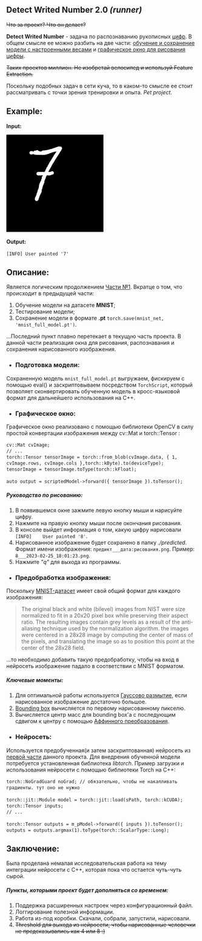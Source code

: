 Detect Writed Number 2.0 ***(runner)***
----------------
~~Что за проект? Что он делает?~~

**Detect Writed Number** - задача по распознаванию рукописных [цифр][3]. В общем смысле ее можно разбить на две части: [обучение и сохранение модели с настроенными весами][1] и [графическое окно для рисования цифры][2].

~~Таких проектов миллион. Не изобретай велосипед и используй Feature Extraction.~~

Поскольку подобных задач в сети куча, то в каком-то смысле ее стоит рассматривать с точки зрения тренировки и опыта. _Pet project_.


Example:
----------------
**Input:**

<img alt="7" height="256" src="test/base_7.png" width="256"/>

**Output:**

`[INFO]	User painted '7'`

Описание:
----------------
Является логическим продолжением [Части №1][1]. Вкратце о том, что происходит в предыдущей части:
1. Обучение модели на датасете **MNIST**;
2. Тестирование модели;
3. Сохранение модели в формате **.pt**  `torch.save(mnist_net, 'mnist_full_model.pt')`.

...Последний пункт плавно перетекает в текущую часть проекта.
В данной части реализация окна для рисования, распознавания и сохранения нарисованного изображения.


- ### Подготовка модели:

Сохраненную модель `mnist_full_model.pt` выгружаем, фискируем с помощью eval() и заскриптовываем посредством `TorchScript`, который позволяет сконвертировать обученную модель в кросс-языковой формат для дальнейшего использования на С++.


- ### Графическое окно:

Графическое окно реализовано с помощью библиотеки OpenCV в силу простой конвертации изображения между cv::Mat и torch::Tensor :
```
cv::Mat cvImage;
// ...
torch::Tensor tensorImage = torch::from_blob(cvImage.data, { 1, cvImage.rows, cvImage.cols },torch::kByte).to(deviceType);
tensorImage = tensorImage.toType(torch::kFloat);

auto output = scriptedModel->forward({ tensorImage }).toTensor();
```

##### Руководство по рисованию:

1. В появившемся окне зажмите левую кнопку мыши и нарисуйте цифру.
2. Нажмите на правую кнопку мыши после окончания рисования.
3. В консоле выйдет информация о том, какую цифру нарисовали `[INFO]	User painted '8'`.
4. Нарисованное изображение будет сохранено в папку _./predicted_. Формат имени изображения: `предикт___дата:рисования.png`. Пример: `8___2023-02-25_18:01:23.png`.
5. Нажмите _"q"_ для выхода из программы.


- ### Предобработка изображения:

Поскольку [MNIST-датасет][7] имеет свой общий формат для каждого изображения:
> The original black and white (bilevel) images from NIST were size normalized to fit in a 20x20 pixel box while preserving their aspect ratio. The resulting images contain grey levels as a result of the anti-aliasing technique used by the normalization algorithm. the images were centered in a 28x28 image by computing the center of mass of the pixels, and translating the image so as to position this point at the center of the 28x28 field.

...то необходимо добавить такую предобработку, чтобы на вход в нейросеть изображение падало в соответствии с MNIST форматом.

##### Ключевые моменты:

1. Для оптимальной работы используется [Гауссово размытие][4], если нарисованное изображение достаточно большое.
2. [Bounding box][5] вычисляется по первому нарисованному пикселю.
3. Вычисляется центр масс для bounding box'а с последующим сдвигом к центру с помощью [Аффинного преобразования][6].


- ### Нейросеть:

Используется предобученная(и затем заскриптованная) нейросеть из [первой части][1] данного проекта. Для внедрения обученной модели потребуется установленная библиотека _libtorch_.
Пример загрузки и использования нейросети с помощью библиотеки Torch на С++:
```
torch::NoGradGuard noGrad; // обязательно, чтобы не накапливать градиенты. тут оно не нужно

torch::jit::Module model = torch::jit::load(sPath, torch::kCUDA);
torch::Tensor inputs;
// ...

torch::Tensor outputs = m_pModel->forward({ inputs }).toTensor();
outputs = outputs.argmax(1).toType(torch::ScalarType::Long);
```


Заключение:
----------------
Была проделана немалая исследовательская работа на тему интеграции нейросети с С++, которая пока что остается чуть-чуть сырой.

##### Пункты, которыми проект будет дополняться со временем:

1. Поддержка расширенных настроек через конфигурационный файл.
2. Логгирование полезной информации.
3. Работа из-под коробки. Скачали, собрали, запустили, нарисовали.
4. ~~Threshold для выхода из нейросети, чтобы нарисованные человечки не предсказывались как 4 или 8 :)~~


[1]: https://github.com/AidarAzizov/DetectWritedNumber_learning
[2]: https://github.com/AidarAzizov/DetectWritedNumber_runner
[3]: https://ru.wikipedia.org/wiki/Цифры
[4]: https://ru.wikipedia.org/wiki/Размытие_по_Гауссу
[5]: https://gamedev.ru/code/terms/Bounding_Box
[6]: https://ru.wikipedia.org/wiki/Аффинное_преобразование
[7]: http://yann.lecun.com/exdb/mnist/
